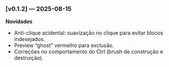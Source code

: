 ### [v0.1.2] — 2025-08-15
**Novidades**
- Anti-clique acidental: suavização no clique para evitar blocos indesejados.
- Preview “ghost” vermelho para exclusão.
- Correções no comportamento do Ctrl (brush de construção e destruição).
